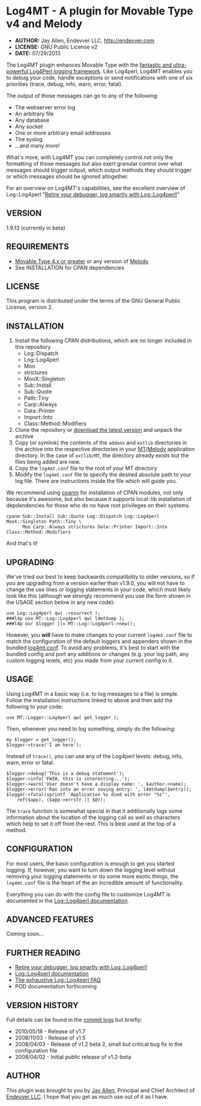 # Log4MT - A plugin for Movable Type v4 and Melody #

* **AUTHOR:**     Jay Allen, Endevver LLC, http://endevver.com
* **LICENSE:**    GNU Public License v2
* **DATE:**       07/29/2013

The Log4MT plugin enhances Movable Type with the
[fantastic and ultra-powerful Log4Perl logging framework][Log4perl]. Like
Log4perl, Log4MT enables you to debug your code, handle exceptions or send
notifications with one of six priorities (trace, debug, info, warn, error, fatal).

The output of those messages can go to any of the following:

* The webserver error log
* An arbitrary file
* Any database
* Any socket
* One or more arbitrary email addresses
* The syslog
* ...and many more! 

What's more, with Log4MT you can completely control not only the formatting of
those messages but also exert granular control over what messages should
trigger output, which output methods they should trigger or which messages
should be ignored altogether.

For an overview on Log4MT's capabilities, see the excellent overview of
Log::Log4perl "[Retire your debugger, log smartly with Log::Log4perl!][]"

## VERSION ##

1.9.13 (currently in beta)

## REQUIREMENTS ##

* [Movable Type 4.x or greater][mt] or any version of [Melody][]
* See INSTALLATION for CPAN dependencies

## LICENSE ##

This program is distributed under the terms of the GNU General Public License, version 2.

## INSTALLATION ##

1. Install the following CPAN distributions, which are no longer included in
   this repository
    * Log::Dispatch
    * Log::Log4perl
    * Moo
    * strictures
    * MooX::Singleton
    * Sub::Install
    * Sub::Quote
    * Path::Tiny
    * Carp::Always
    * Data::Printer
    * Import::Into
    * Class::Method::Modifiers
2. Clone the repository or [download the latest version][download] and
   unpack the archive
3. Copy (or symlink) the contents of the `addons` and `extlib` directories in
   the archive into the respective directories in your [MT][]/[Melody][]
   application directory. In the case of `extlib/MT`, the directory already
   exists but the files being added are new.
4. Copy the `log4mt.conf` file to the root of your MT directory
5. Modify the `log4mt.conf` file to specify the desired absolute path to your
   log file. There are instructions inside the file which will guide you.

We recommend using [cpanm][] for installation of CPAN modules, not only
because it's awesome, but also because it supports local::lib installation of
depdendencies for those who do no have root privileges on their systems.

    cpanm Sub::Install Sub::Quote Log::Dispatch Log::Log4perl MooX::Singleton Path::Tiny \
          Moo Carp::Always strictures Data::Printer Import::Into Class::Method::Modifiers
    
And that's it!

## UPGRADING ##

We've tried our best to keep backwards compatibility to older versions, so 
if you are upgrading from a version earlier than v1.9.0, you will not have to
change the use lines or logging statements in your code, which most likely
look like this (although we strongly recommend you use the form shown in the
USAGE section below in any new code):

    use Log::Log4perl qw( :resurrect );
    ###l4p use MT::Log::Log4perl qw( l4mtdump );
    ###l4p our $logger ||= MT::Log::Log4perl->new();

However, you **will** have to make changes to your current `log4mt.conf` file
to match the configuration of the default loggers and appenders shown in the
bundled [log4mt.conf](log4mt.conf). To avoid any problems, it's best to start
with the bundled config and port any additions or changes (e.g. your log path,
any custom logging levels, etc) you made from your current config to it.

## USAGE ##

Using Log4MT in a basic way (i.e. to log messages to a file) is simple. Follow
the installation instructions linked to above and then add the following to
your code:

    use MT::Logger::Log4perl qw( get_logger );

Then, whenever you need to log something, simply do the following:

    my $logger = get_logger();
    $logger->trace('I am here');

Instead of `trace()`, you can use any of the Log4perl levels: debug, info,
warn, error or fatal.

    $logger->debug('This is a debug statement');
    $logger->info('FWIW, this is interesting...');
    $logger->warn('User doesn't have a display name: ', $author->name);
    $logger->error('Ran into an error saving entry: ', l4mtdump($entry));
    $logger->fatal(sprintf 'Application %s died with error "%s"',
        ref($app), ($app->errstr || $@));

The `trace` function is somewhat special in that it additionally logs some
information about the location of the logging call as well as characters which
help to set it off from the rest.  This is best used at the top of a method.

## CONFIGURATION ##

For most users, the basic configuration is enough to get you started logging.
If, however, you want to turn down the logging level without removing your
logging statements or do some more exotic things, the `log4mt.conf` file is the
heart of the an incredible amount of functionality.

Everything you can do with the config file to customize Log4MT is documented
in the [Log::Log4perl documentation][].

## ADVANCED FEATURES ##

Coming soon...

## FURTHER READING ##

* [Retire your debugger, log smartly with Log::Log4perl!][]
* [Log::Log4perl documentation][]
* [The exhaustive Log::Log4perl FAQ][]
* POD documentation forthcoming 

## VERSION HISTORY ##

Full details can be found in the [commit logs][] but briefly:

* 2010/05/18 - Release of v1.7
* 2008/11/03 - Release of v1.5
* 2008/04/03 - Release of v1.2 beta 2, small but critical bug fix in the configuration file
* 2008/04/02 - Initial public release of v1.2-beta 

[commit logs]: http://github.com/endevver/mt-plugin-log4mt/commits/master

## AUTHOR ##

This plugin was brought to you by [Jay Allen][], Principal and Chief Architect
of [Endevver LLC][]. I hope that you get as much use out of it as I have.


[Log4perl]:
   http://log4perl.sourceforge.net/

[Retire your debugger, log smartly with Log::Log4perl!]:
   http://www.perl.com/pub/a/2002/09/11/log4perl.html

[Log::Log4perl documentation]:
   http://log4perl.sourceforge.net/releases/Log-Log4perl/docs/html/Log/Log4perl.html

[The exhaustive Log::Log4perl FAQ]:
   http://log4perl.sourceforge.net/releases/Log-Log4perl/docs/html/Log/Log4perl/FAQ.html

[Jay Allen]:
   http://jayallen.org

[Endevver LLC]:
   http://endevver.com

[Melody]:
   http://openmelody.org

[MT]:
   http://movabletype.org

[download]:
   https://github.com/endevver/mt-plugin-log4mt/downloads

[cpanm]:
   https://metacpan.org/module/MIYAGAWA/App-cpanminus-1.6934/bin/cpanm
